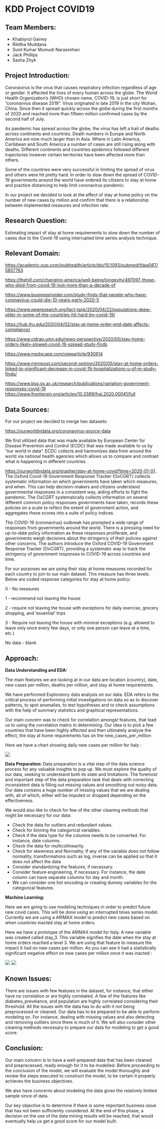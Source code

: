 # KDD Project COVID19

Team Members:
-
- Khabiyrul Gainey
- Rikitha Muddana
- Sunil Kumar Mumudi Narasimhan
- Jack Phillips
- Sasha Zhyk

Project Introduction:
-
Coronavirus is the virus that causes respiratory infection regardless of age or gender. It affected the lives of every human across the globe.  The World Health Organization’s (WHO) chosen name, COVID-19, is just short for “coronavirus disease 2019”. Virus originated in late 2019 in the city Wuhan, China. Since then it spread quickly across the globe during the first months of 2020 and reached more than fifteen million confirmed cases by the second half of July.

As pandemic has spread across the globe, the virus has left a trail of deaths across continents and countries. Death numbers in Europe and North America are now much larger than in Asia. Where in Latin America, Caribbean and South America a number of  cases are still rising along with deaths. Different continents and countries  epidemics followed different trajectories however certain territories have been affected more than others.

Some of the countries were very successful in limiting the spread of virus and others were hit pretty hard. In order to slow down the spread of COVID-19  governments around the world have ordered its citizens to stay at home and practice distancing to help limit coronavirus pandemic. 

In our project we decided to look at the effect of stay at home policy on the number of  new cases by million  and confirm that there is a relationship between implemented measures and infection rate. 


Research Question:
-
Estimating impact of stay at home requirements to slow down the number of cases due to the Covid-19 using interrupted time series analysis technique. 

Relevant Domain:
-

https://academic.oup.com/jpubhealth/article/doi/10.1093/pubmed/fdaa087/5857763

https://thehill.com/changing-america/well-being/longevity/497097-those-who-died-from-covid-19-lost-more-than-a-decade-of

https://www.businessinsider.com/study-finds-that-people-who-have-coronavirus-could-die-10-years-early-2020-5

https://www.pewresearch.org/fact-tank/2020/04/22/populations-skew-older-in-some-of-the-countries-hit-hard-by-covid-19/

https://hub.jhu.edu/2020/04/02/stay-at-home-order-end-date-affects-compliance/

https://www.cidrap.umn.edu/news-perspective/2020/05/stay-home-orders-likely-slowed-covid-19-spread-study-finds

https://www.medscape.com/viewarticle/930614

https://www.minnpost.com/second-opinion/2020/05/stay-at-home-orders-linked-to-significant-decrease-in-covid-19-hospitalizations-u-of-m-study-finds/

https://www.bsg.ox.ac.uk/research/publications/variation-government-responses-covid-19
https://www.frontiersin.org/articles/10.3389/frai.2020.00041/full



Data Sources:
-

For our project we decided to merge two datasets:

https://ourworldindata.org/coronavirus-source-data

We first utilized data that was made available by European Center for Disease Prevention and Control (ECDC) that was made available to us by “our world in data”. ECDC  collects and harmonizes data from around the world via national health agencies  which allows us to compare and contrast what is happening in different  countries. 

https://ourworldindata.org/grapher/stay-at-home-covid?time=2020-01-01..
The Oxford Covid-19 Government Response Tracker (OxCGRT) collects systematic information on which governments have taken which measures, and when. This can help decision-makers and citizens understand governmental responses in a consistent way, aiding efforts to fight the pandemic. The OxCGRT systematically collects information on several different common policy responses governments have taken, records these policies on a scale to reflect the extent of government action, and aggregates these scores into a suite of policy indices.

The COVID-19 (coronavirus) outbreak has prompted a wide range of responses from governments around the world. There is a pressing need for up-to-date policy information as these responses proliferate, and governments weigh decisions about the stringency of their policies against other concerns. The authors introduce the Oxford COVID-19 Government Response Tracker (OxCGRT), providing a systematic way to track the stringency of government responses to COVID-19 across countries and time. 

For our purposes we are using their stay at home measures recorded for each country to join to our main dataset. This measure has three levels. Below are  coded  response categories for stay at home policy:

0 - No measures

1 - recommend not leaving the house

2 - require not leaving the house with exceptions for daily exercise, grocery shopping, and ‘essential’ trips

3 - Require not leaving the house with minimal exceptions (e.g. allowed to leave only once every few days, or only one person can leave at a time, etc.)

No data - blank


Approach:
-
  **Data Understanding and EDA:**
  
The main features we are looking at in our data are location (country), date, new cases per million, deaths per million, and stay at home requirements. 

We have performed Exploratory data analysis on our data. EDA refers to the critical process of performing initial investigations on data so as to discover patterns, to spot anomalies, to test  hypotheses and to check assumptions with the help of summary statistics and graphical representations. 

Our main concern was to check for correlation amongst  features, that lead us to using the correlation matrix in determining. Our idea is to pick a few countries that have been highly affected and then ultimately analyze the effect, the stay at home requirements has on the new_cases_per_million

Here we have a chart showing daily new cases per million for Italy :

![](https://i.imgur.com/Cxl1nfa.png)
  
  
  **Data Preparation:**
  Data preparation is a vital step of the data science process for any valuable insights to pop up. We must explore the quality of our data, seeking to understand both its state and limitations. The foremost and important step of the data preparation task that deals with correcting inconsistent data is filling out missing values and smoothing out noisy data. Our data contains a huge number of missing values that we are dealing with, all of which, either will be imputed or dropped depending on the effectiveness.

We would also like to check for few of the other cleaning methods that might be necessary for our data:
- Check the data for outliers and redundant values.
- Check for binning the categorical variables.
- Check if the data type for the columns needs to be converted. For instance, date columns.
- Check the data for multicollinearity.
- Check for skewness and Normality. If any of the variable does not follow normality, transformations such as log, inverse can be applied so that it does not affect the data
- Consider standardizing the features, if necessary.
- Consider feature engineering, if necessary. For instance, the date column can have separate columns for day and month.
- We can consider one hot encoding or creating dummy variables for the categorical features.


  
 **Machine Learning:**
  
Here we are going to use modeling techniques in order to predict future new covid cases. This will be done using an interrupted times series model. Currently we are using a ARIMAX model to predict new cases based on when countries inacted stay at home orders. 

Here we have a prototype of the ARIMAX model for Italy. A new variable was created called stay_3. This variable signifies the date when the stay at home orders reached a level 3. We are using that feature to measure the impact it had on new cases per million. As you can see it had a statistically significant negative effect on new cases per million once it was inacted :

![](https://i.imgur.com/tpqFPAs.png)
![](https://i.imgur.com/PxzGxZL.png)

  
  
Known Issues:
-
There are issues with few features in the dataset, for instance,  that either have no correlation or are highly correlated. A few of the features like diabetes_prevelance, and population are highly correlated considering their threshold. All the issues with the data has to do with it not being preprocessed or cleaned. Our data has to be prepared to be able to perform modeling on. For instance, dealing with missing values and also detecting and removing outliers since there is much of it. We will also consider other cleaning methods necessary to prepare our data for modeling to get a good score.

Conclusion:
-
Our main concern is to have a well-prepared data that has been cleaned and preprecessed, ready enough for it to be modelled. Before proceeding to the conclusion of the model, we will evaluate the model thoroughly and review the steps executed to construct the model, to be certain it properly achieves the business objectives. 

We also have concerns about modeling the data given the relatively limited sample since of data. 

Our key objective is to determine if there is some important business issue that has not been sufficiently considered. At the end of this phase, a decision on the use of the data mining results will be reached, that would eventually help us get a good score for our model built.


